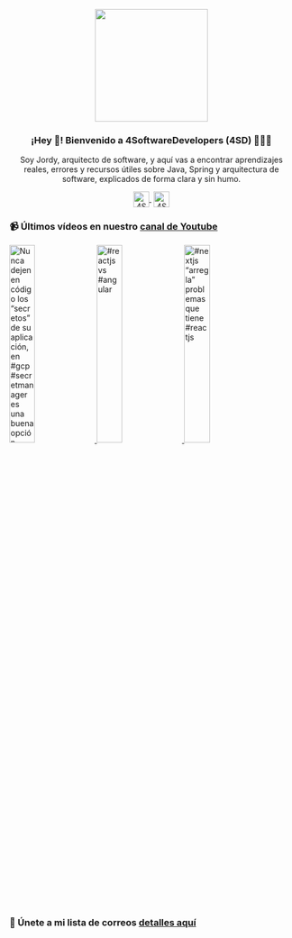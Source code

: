 <p align="center" width="300">
    <img align="center" width="200" src="https://www.4softwaredevelopers.com/assets/img/brands/icono_4SD.png" />
    <h3 align="center">¡Hey 👋! Bienvenido a 4SoftwareDevelopers (4SD) 👨🏻‍💻</h3>
 </p>
 
 <p align="center">Soy Jordy, arquitecto de software, y aquí vas a encontrar aprendizajes reales, errores y recursos útiles sobre Java, Spring y arquitectura de software, explicados de forma clara y sin humo.</p>
 <p align="center">
    <a href="https://youtube.com/4SoftwareDevelopers" target="blank" style='margin-right:4px'>
     <img align="center" src="https://cdn.jsdelivr.net/npm/simple-icons@3.0.1/icons/youtube.svg" alt="4SoftwareDevelopers" height="28px" width="28px" />
    </a>
    <a href="https://x.com/jordy_4sd" target="blank">
      <img align="center" src="https://cdn.jsdelivr.net/npm/simple-icons@3.0.1/icons/twitter.svg" alt="4SoftwareDevelopers" height="28px" width="28px" />
    </a>
 </p>
 
### 📹 Últimos vídeos en nuestro [canal de Youtube](https://youtube.com/4SoftwareDevelopers?sub_confirmation=1)

<a href='https://youtu.be/Fbrb0-EvVE4' target='_blank'>
    <img width='30%' src='https://img.youtube.com/vi/Fbrb0-EvVE4/mqdefault.jpg' alt='Nunca dejen en código los “secretos” de su aplicación, en #gcp #secretmanager es una buena opción' title='Nunca dejen en código los “secretos” de su aplicación, en #gcp #secretmanager es una buena opción' />
</a>

<a href='https://youtu.be/ug0JSb-pL80' target='_blank'>
    <img width='30%' src='https://img.youtube.com/vi/ug0JSb-pL80/mqdefault.jpg' alt='#reactjs vs #angular' title='#reactjs vs #angular' />
</a>

<a href='https://youtu.be/21_r2H3DIZ0' target='_blank'>
    <img width='30%' src='https://img.youtube.com/vi/21_r2H3DIZ0/mqdefault.jpg' alt='#nextjs “arregla” problemas que tiene #reactjs' title='#nextjs “arregla” problemas que tiene #reactjs' />
</a>


### 🔐 Únete a mi lista de correos [detalles aquí](https://www.4softwaredevelopers.com) 
 
